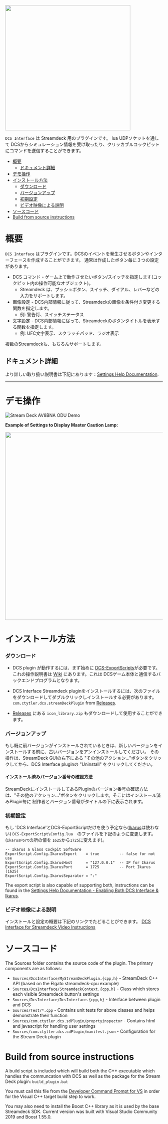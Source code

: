 <img src="Images/DCS_Interface_Banner.png" width=400>

`DCS Interface` は Streamdeck 用のプラグインです。
lua UDPソケットを通して DCSからシミュレーション情報を受け取ったり、クリッカブルコックピットにコマンドを送信することができます。

- [概要](#概要)
  - [ドキュメント詳細](#ドキュメント詳細)
- [デモ操作](#デモ操作)
- [インストール方法](#インストール方法)
    - [ダウンロード](#ダウンロード)
    - [バージョンアップ](#バージョンアップ)
    - [初期設定](#初期設定)
    - [ビデオ映像による説明](#ビデオ映像による説明)
- [ソースコード](#ソースコード)
- [Build from source instructions](#build-from-source-instructions)

# 概要

`DCS Interface` はプラグインです。DCSのイベントを発生させるボタンやインターフェースを作成することができます。
通常は作成したボタン毎に３つの設定があります。

- DCS コマンド - ゲーム上で動作させたいボタン/スイッチを指定します(コックピット内の操作可能なオブジェクト)。
  - Streamdeck は、プッシュボタン、スイッチ、ダイアル、レバーなどの入力をサポートします。
- 画像設定 - DCS内部情報に従って、Streamdeckの画像を条件付き変更する関数を指定します。
  - 例: 警告灯、スイッチステータス
- 文字設定 - DCS内部情報に従って、Streamdeckのボタンタイトルを表示する関数を指定します。
  - 例: UFC文字表示、スクラッチパッド、ラジオ表示

複数のStreamdeckも、もちろんサポートします。

## ドキュメント詳細

より詳しい取り扱い説明書は下記にあります：[Settings Help Documentation](Sources/com.ctytler.dcs.sdPlugin/helpDocs/helpContents.md).

---

# デモ操作

![Stream Deck AV8BNA ODU Demo](Images/Streamdeck_AV8B_Demo.gif)

**Example of Settings to Display Master Caution Lamp:**

<img src="Images/Configuration_AV8B_Screenshot.jpg" width=600>

# インストール方法

### ダウンロード

- DCS plugin が動作するには、まず始めに [DCS-ExportScripts](https://github.com/s-d-a/DCS-ExportScripts)が必要です。これの操作説明書は [Wiki](https://github.com/s-d-a/DCS-ExportScripts/wiki) にあります。これは DCSゲーム本体と通信するバックエンドプログラムとなります。

- DCS Interface Streamdeck pluginをインストールするには、次のファイルをダウンロードしてダブルクリックしインストールする必要があります。 `com.ctytler.dcs.streamDeckPlugin` from [Releases](https://github.com/charlestytler/streamdeck-dcs-interface/releases).

- [Releases](https://github.com/charlestytler/streamdeck-dcs-interface/releases) にある `icon_library.zip` もダウンロードして使用することができます。


### バージョンアップ

もし既に前バージョンがインストールされているときは、新しいバージョンをインストールする前に、古いバージョンをアンインストールしてください。
その操作は、StreamDeck GUIの右下にある "その他のアクション..."ボタンをクリックしてから、DCS Interface pluginの "Uninstall" をクリックしてください。

#### インストール済みバージョン番号の確認方法

StreamDeckにインストールしてあるPluginのバージョン番号の確認方法は、"その他のアクション..."ボタンをクリックします。そこにはインストール済みPlugin毎に
制作者とバージョン番号がタイトルの下に表示されます。

### 初期設定

もし 'DCS Interface'とDCS-ExportScriptだけを使う予定なら([Ikarus](https://github.com/s-d-a/Ikarus)は使わない)
`DCS-ExportScript\Config.lua`　のファイルを下記のように変更します。
(`IkarusPort`の所の値を `1625`から`1725`に変えます)。

```
-- Ikarus a Glass Cockpit Software
ExportScript.Config.IkarusExport    = true         -- false for not use
ExportScript.Config.IkarusHost      = "127.0.0.1"  -- IP for Ikarus
ExportScript.Config.IkarusPort      = 1725         -- Port Ikarus (1625)
ExportScript.Config.IkarusSeparator = ":"
```

The export script is also capable of supporting both, instructions can be found in the [Settings Help Documentation - Enabling Both DCS Interface & Ikarus](Sources/com.ctytler.dcs.sdPlugin/helpDocs/helpContents.md#enabling-both-dcs-interface--ikarus).

### ビデオ映像による説明

インストールと設定の概要は下記のリンクでたどることができます。
[DCS Interface for Streamdeck Video Instructions](https://www.youtube.com/playlist?list=PLcYO7a2ywThz7nIT4CjRTn737ZM26aqDq)

# ソースコード

The Sources folder contains the source code of the plugin. The primary components are as follows:

- `Sources/DcsInterface/MyStreamDeckPlugin.{cpp,h}` - StreamDeck C++ API (based on the Elgato streamdeck-cpu example)
- `Sources/DcsInterface/StreamdeckContext.{cpp,h}` - Class which stores each visible Streamdeck button's settings
- `Sources/DcsInterface/DcsInterface.{cpp,h}` - Interface between plugin and DCS
- `Sources/Test/*.cpp` - Contains unit tests for above classes and helps demonstrate their function
- `Sources/com.ctytler.dcs.sdPlugin/proprtyinspector` - Contains html and javascript for handling user settings
- `Sources/com.ctytler.dcs.sdPlugin/manifest.json` - Configuration for the Stream Deck plugin

# Build from source instructions

A build script is included which will build both the C++ executable which handles the communcation with DCS as well as the package for the Stream Deck plugin: `build_plugin.bat`

You must call this file from the [Developer Command Prompt for VS](https://docs.microsoft.com/en-us/dotnet/framework/tools/developer-command-prompt-for-vs) in order for the Visual C++ target build step to work.

You may also need to install the Boost C++ library as it is used by the base Streamdeck SDK.
Current version was built with Visual Studio Community 2019 and Boost 1.55.0.
